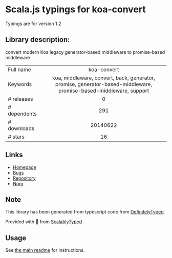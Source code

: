 
# Scala.js typings for koa-convert

Typings are for version 1.2

## Library description:
convert modern Koa legacy generator-based middleware to promise-based middleware

|                    |                 |
| ------------------ | :-------------: |
| Full name          | koa-convert |
| Keywords           | koa, middleware, convert, back, generator, promise, generator-based-middleware, promise-based-middleware, support |
| # releases         | 0 |
| # dependents       | 291 |
| # downloads        | 20140622 |
| # stars            | 16 |

## Links
- [Homepage](https://github.com/gyson/koa-convert#readme)
- [Bugs](https://github.com/gyson/koa-convert/issues)
- [Repository](https://github.com/gyson/koa-convert)
- [Npm](https://www.npmjs.com/package/koa-convert)
    


## Note
This library has been generated from typescript code from [DefinitelyTyped](https://definitelytyped.org).

Provided with :purple_heart: from [ScalablyTyped](https://github.com/oyvindberg/ScalablyTyped)

## Usage
See [the main readme](../../readme.md) for instructions.


